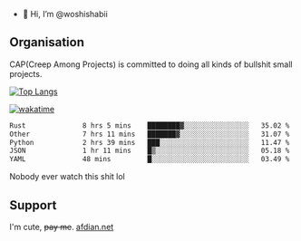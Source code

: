 - 👋 Hi, I’m @woshishabii

## Organisation

CAP(Creep Among Projects) is committed to doing all kinds of bullshit small projects.

[![Top Langs](https://github-readme-stats.vercel.app/api/top-langs/?username=woshishabii&layout=compact)](https://github.com/anuraghazra/github-readme-stats)

[![wakatime](https://wakatime.com/badge/user/34d02784-acc1-4a16-82d7-33fdb53c4ed6.svg)](https://wakatime.com/@34d02784-acc1-4a16-82d7-33fdb53c4ed6)


<!--START_SECTION:waka-->

```txt
Rust              8 hrs 5 mins    ████████▓░░░░░░░░░░░░░░░░   35.02 %
Other             7 hrs 11 mins   ███████▓░░░░░░░░░░░░░░░░░   31.07 %
Python            2 hrs 39 mins   ███░░░░░░░░░░░░░░░░░░░░░░   11.47 %
JSON              1 hr 11 mins    █▒░░░░░░░░░░░░░░░░░░░░░░░   05.18 %
YAML              48 mins         █░░░░░░░░░░░░░░░░░░░░░░░░   03.49 %
```

<!--END_SECTION:waka-->

Nobody ever watch this shit lol

## Support
I'm cute, ~~pay me~~.
[afdian.net](https://afdian.com/a/woshishabi)

<!---
woshishabii/woshishabii is a ✨ special ✨ repository because its `README.md` (this file) appears on your GitHub profile.
You can click the Preview link to take a look at your changes.
--->
